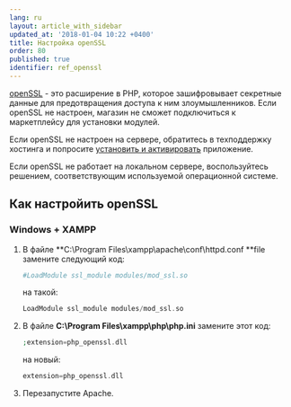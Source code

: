 ```yaml
---
lang: ru
layout: article_with_sidebar
updated_at: '2018-01-04 10:22 +0400'
title: Настройка openSSL
order: 80
published: true
identifier: ref_openssl
---
```



[openSSL](http://www.php.net/manual/en/book.openssl.php) - это расширение в PHP, которое зашифровывает секретные данные для предотвращения доступа к ним злоумышленников. Если openSSL не настроен, магазин не сможет подключиться к маркетплейсу для установки модулей.

Если openSSL не настроен на сервере, обратитесь в техподдержку хостинга и попросите [установить и активировать](http://www.php.net/manual/ru/openssl.installation.php) приложение.

Если openSSL не работает на локальном сервере, воспользуйтесь решением, соответствующим используемой операционной системе.

## Как настройить openSSL

### Windows + XAMPP

1.  В файле **C:\Program Files\xampp\apache\conf\httpd.conf **file замените следующий код:

    ```php
    #LoadModule ssl_module modules/mod_ssl.so
    ```

    на такой:

    ```php
    LoadModule ssl_module modules/mod_ssl.so
    ```

2.  В файле **C:\Program Files\xampp\php\php.ini** замените этот код:

    ```php
    ;extension=php_openssl.dll
    ```

    на новый:

    ```php
    extension=php_openssl.dll
    ```

3.  Перезапустите Apache.
